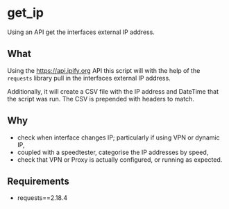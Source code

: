 # get_ip
Using an API get the interfaces external IP address.

## What
Using the https://api.ipify.org API this script will with the help
of the `requests` library pull in the interfaces external IP address. 

Additionally, it will create a CSV file with the IP address and DateTime that
the script was run. The CSV is prepended with headers to match.

## Why
- check when interface changes IP; particularly if using VPN or dynamic IP,
- coupled with a speedtester, categorise the IP addresses by speed,
- check that VPN or Proxy is actually configured, or running as expected.

## Requirements
- requests==2.18.4

